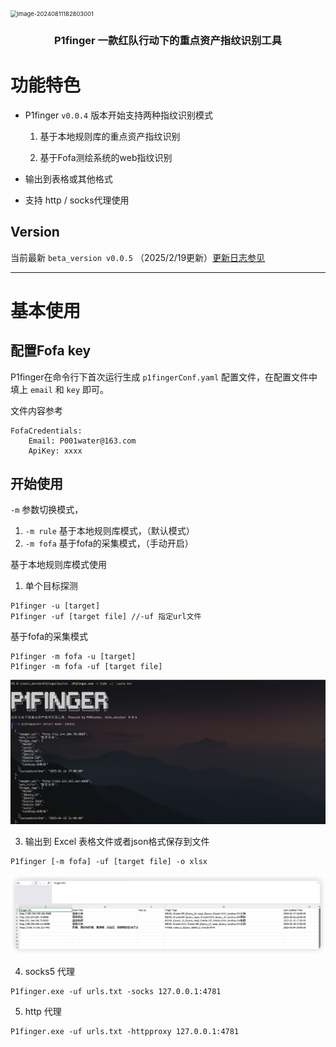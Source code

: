 

<img src="./img/image-20240811182803001.png" alt="image-20240811182803001" style="zoom: 67%;" />

<h3 align="center">P1finger 一款红队行动下的重点资产指纹识别工具</h3>



# 功能特色

* P1finger `v0.0.4` 版本开始支持两种指纹识别模式

  1. 基于本地规则库的重点资产指纹识别

  1. 基于Fofa测绘系统的web指纹识别


* 输出到表格或其他格式
* 支持 http / socks代理使用



## Version

当前最新 `beta_version v0.0.5` （2025/2/19更新）[更新日志参见](https://github.com/P001water/P1finger/blob/master/更新日志.md)

---

# 基本使用

## 配置Fofa key

P1finger在命令行下首次运行生成 `p1fingerConf.yaml` 配置文件，在配置文件中填上 `email` 和 `key` 即可。

文件内容参考

```
FofaCredentials:
    Email: P001water@163.com
    ApiKey: xxxx
```



## 开始使用

`-m` 参数切换模式，

1. `-m rule` 基于本地规则库模式，（默认模式）
2. `-m fofa` 基于fofa的采集模式，（手动开启）

基于本地规则库模式使用

1.  单个目标探测

```
P1finger -u [target]
P1finger -uf [target file] //-uf 指定url文件
```

基于fofa的采集模式

```
P1finger -m fofa -u [target]
P1finger -m fofa -uf [target file]
```

![image-20250212212234854](./img/image-20250212212234854.png)



3. 输出到 Excel 表格文件或者json格式保存到文件

```
P1finger [-m fofa] -uf [target file] -o xlsx
```

![image-20250219152847788](./img/image-20250219152847788.png)

4. socks5 代理

```
P1finger.exe -uf urls.txt -socks 127.0.0.1:4781
```

5. http 代理

```
P1finger.exe -uf urls.txt -httpproxy 127.0.0.1:4781
```

